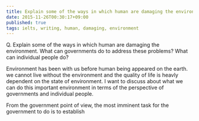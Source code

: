 ```yaml
---
title: Explain some of the ways in which human are damaging the environment.
date: 2015-11-26T00:30:17+09:00
published: true
tags: ielts, writing, human, damaging, environment
---
```



Q. Explain some of the ways in which human are damaging the environment. What can governments do to address these problems? What can individual people do?


Environment has been with us before human being appeared on the earth.  we cannot live without the environment and the quality of life is heavly dependent on the state of environment. I want to discuss about what we can do this important environment in terms of the perspective of governments and individual people.

From the government point of view, the most imminent task for the government to do is to establish
